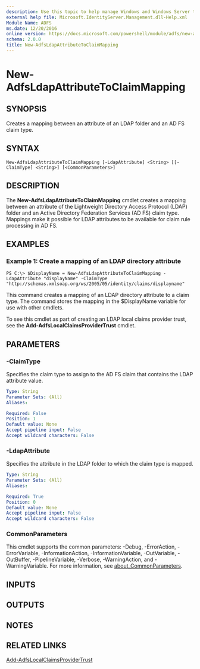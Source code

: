 ```yaml
---
description: Use this topic to help manage Windows and Windows Server technologies with Windows PowerShell.
external help file: Microsoft.IdentityServer.Management.dll-Help.xml
Module Name: ADFS
ms.date: 12/20/2016
online version: https://docs.microsoft.com/powershell/module/adfs/new-adfsldapattributetoclaimmapping?view=windowsserver2022-ps&wt.mc_id=ps-gethelp
schema: 2.0.0
title: New-AdfsLdapAttributeToClaimMapping
---
```


# New-AdfsLdapAttributeToClaimMapping

## SYNOPSIS
Creates a mapping between an attribute of an LDAP folder and an AD FS claim type.

## SYNTAX

```
New-AdfsLdapAttributeToClaimMapping [-LdapAttribute] <String> [[-ClaimType] <String>] [<CommonParameters>]
```

## DESCRIPTION
The **New-AdfsLdapAttributeToClaimMapping** cmdlet creates a mapping between an attribute of the Lightweight Directory Access Protocol (LDAP) folder and an Active Directory Federation Services (AD FS) claim type.
Mappings make it possible for LDAP attributes to be available for claim rule processing in AD FS.

## EXAMPLES

### Example 1: Create a mapping of an LDAP directory attribute
```
PS C:\> $DisplayName = New-AdfsLdapAttributeToClaimMapping -LdapAttribute "displayName" -ClaimType "http://schemas.xmlsoap.org/ws/2005/05/identity/claims/displayname"
```

This command creates a mapping of an LDAP directory attribute to a claim type.
The command stores the mapping in the $DisplayName variable for use with other cmdlets.

To see this cmdlet as part of creating an LDAP local claims provider trust, see the **Add-AdfsLocalClaimsProviderTrust** cmdlet.

## PARAMETERS

### -ClaimType
Specifies the claim type to assign to the AD FS claim that contains the LDAP attribute value.

```yaml
Type: String
Parameter Sets: (All)
Aliases: 

Required: False
Position: 1
Default value: None
Accept pipeline input: False
Accept wildcard characters: False
```

### -LdapAttribute
Specifies the attribute in the LDAP folder to which the claim type is mapped.

```yaml
Type: String
Parameter Sets: (All)
Aliases: 

Required: True
Position: 0
Default value: None
Accept pipeline input: False
Accept wildcard characters: False
```

### CommonParameters
This cmdlet supports the common parameters: -Debug, -ErrorAction, -ErrorVariable, -InformationAction, -InformationVariable, -OutVariable, -OutBuffer, -PipelineVariable, -Verbose, -WarningAction, and -WarningVariable. For more information, see [about_CommonParameters](https://go.microsoft.com/fwlink/?LinkID=113216).

## INPUTS

## OUTPUTS

## NOTES

## RELATED LINKS

[Add-AdfsLocalClaimsProviderTrust](./Add-AdfsLocalClaimsProviderTrust.md)

